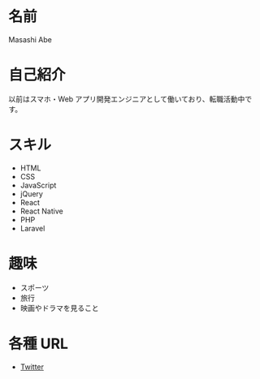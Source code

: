 # 名前

Masashi Abe

# 自己紹介

以前はスマホ・Web アプリ開発エンジニアとして働いており、転職活動中です。

# スキル

- HTML
- CSS
- JavaScript
- jQuery
- React
- React Native
- PHP
- Laravel

# 趣味

- スポーツ
- 旅行
- 映画やドラマを見ること

# 各種 URL

- [Twitter](https://twitter.com/pc_pachipachi)
